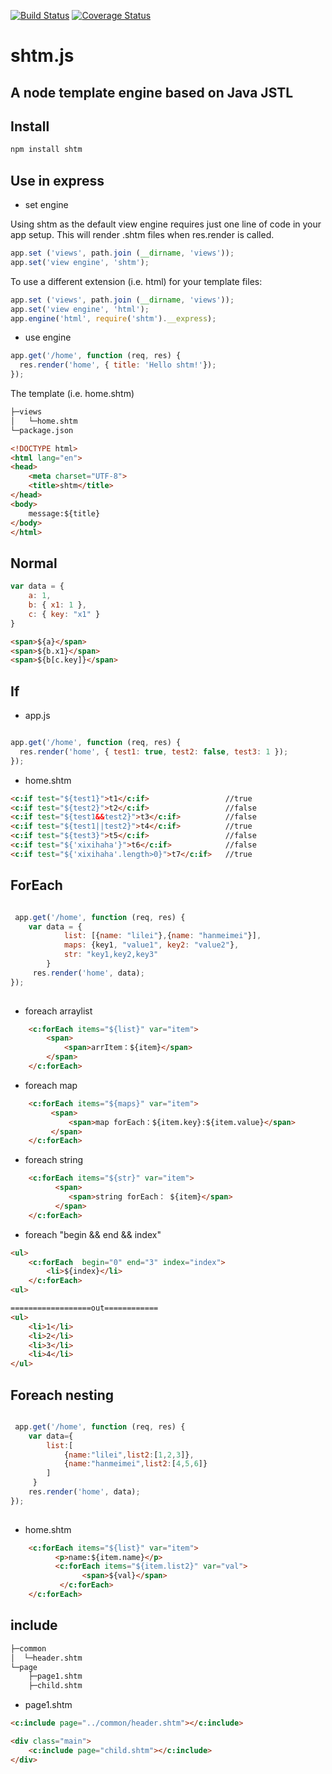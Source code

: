 [![Build Status](https://travis-ci.org/ghy511024/shtm.svg?branch=master)](https://travis-ci.org/ghy511024/shtm)
[![Coverage Status](https://coveralls.io/repos/github/ghy511024/shtm/badge.svg?branch=master)](https://coveralls.io/github/ghy511024/shtm?branch=master)


shtm.js
=============

A node template engine based on Java JSTL
----

## Install

```bash
npm install shtm
```
## Use in express

* set engine

Using shtm as the default view engine requires just one line of code in your app setup. This will render .shtm files when res.render is called.

```js
app.set ('views', path.join (__dirname, 'views'));
app.set('view engine', 'shtm');
```

To use a different extension (i.e. html) for your template files:

```js
app.set ('views', path.join (__dirname, 'views'));
app.set('view engine', 'html');
app.engine('html', require('shtm').__express);
```

* use engine
 
```js
app.get('/home', function (req, res) {
  res.render('home', { title: 'Hello shtm!'});
});

```
The template (i.e. home.shtm)

```html
├─views
│   └─home.shtm
└─package.json
```

```html
<!DOCTYPE html>
<html lang="en">
<head>
    <meta charset="UTF-8">
    <title>shtm</title>
</head>
<body>
    message:${title}
</body>
</html>

```


## Normal

```js
var data = {
    a: 1,
    b: { x1: 1 },
    c: { key: "x1" }
}
```

 ```html
<span>${a}</span>
<span>${b.x1}</span>
<span>${b[c.key]}</span>
```

## If 

* app.js

```js

app.get('/home', function (req, res) {
  res.render('home', { test1: true, test2: false, test3: 1 });
});

```
* home.shtm

```html
<c:if test="${test1}">t1</c:if>                 //true
<c:if test="${test2}">t2</c:if>                 //false
<c:if test="${test1&&test2}">t3</c:if>          //false
<c:if test="${test1||test2}">t4</c:if>          //true
<c:if test="${test3}">t5</c:if>                 //false
<c:if test="${'xixihaha'}">t6</c:if>            //false
<c:if test="${'xixihaha'.length>0}">t7</c:if>   //true
```

## ForEach

```js

 app.get('/home', function (req, res) {
    var data = {
            list: [{name: "lilei"},{name: "hanmeimei"}],
            maps: {key1, "value1", key2: "value2"},
            str: "key1,key2,key3"
        }
     res.render('home', data);
});
    
```
* foreach arraylist 

```html
    <c:forEach items="${list}" var="item">
        <span>
            <span>arrItem：${item}</span>
        </span>
    </c:forEach>
```
* foreach map 

```html
    <c:forEach items="${maps}" var="item">
         <span>
             <span>map forEach：${item.key}:${item.value}</span>
         </span>
    </c:forEach>
```
* foreach string
```html
    <c:forEach items="${str}" var="item">
          <span>
             <span>string forEach： ${item}</span>
          </span>
    </c:forEach>

```
* foreach "begin && end && index"

```html
<ul>
    <c:forEach  begin="0" end="3" index="index">
        <li>${index}</li>       
    </c:forEach>
<ul>

==================out============
<ul>
    <li>1</li>
    <li>2</li>
    <li>3</li>
    <li>4</li>
</ul>
```

## Foreach nesting

```js

 app.get('/home', function (req, res) {
    var data={
        list:[
            {name:"lilei",list2:[1,2,3]},
            {name:"hanmeimei",list2:[4,5,6]}
        ]
     }
    res.render('home', data);
});
    
```
* home.shtm

```html
    <c:forEach items="${list}" var="item">
          <p>name:${item.name}</p>
          <c:forEach items="${item.list2}" var="val">
                <span>${val}</span>
           </c:forEach>
    </c:forEach>

```

## include

```html
├─common
│  └─header.shtm
└─page
    ├─page1.shtm
    ├─child.shtm

```

* page1.shtm

```html
<c:include page="../common/header.shtm"></c:include>

<div class="main">
    <c:include page="child.shtm"></c:include>
</div>

```